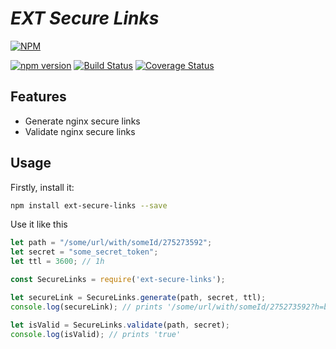 # _**EXT Secure Links**_
[![NPM](https://nodei.co/npm/ext-secure-links.png)](https://nodei.co/npm/ext-secure-links/)

[![npm version](https://badge.fury.io/js/ext-secure-links.svg)](https://badge.fury.io/js/ext-secure-links)
[![Build Status](https://travis-ci.org/ashantyk/ext-secure-links.svg?branch=master)](https://travis-ci.org/ashantyk/ext-secure-links)
[![Coverage Status](https://coveralls.io/repos/github/ashantyk/ext-secure-links/badge.svg?branch=master)](https://coveralls.io/github/ashantyk/ext-secure-links?branch=master)

## Features

- Generate nginx secure links
- Validate nginx secure links
 
## Usage

Firstly, install it:

```bash
npm install ext-secure-links --save
```

Use it like this

```js
let path = "/some/url/with/someId/275273592";
let secret = "some_secret_token";
let ttl = 3600; // 1h

const SecureLinks = require('ext-secure-links');

let secureLink = SecureLinks.generate(path, secret, ttl);
console.log(secureLink); // prints '/some/url/with/someId/275273592?h=bff149a0b87f5b0e00d9dd364e9ddaa0&e=1538299376'

let isValid = SecureLinks.validate(path, secret);
console.log(isValid); // prints 'true'
```
